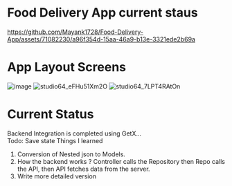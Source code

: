 # Food Delivery App current staus
https://github.com/Mayank1728/Food-Delivery-App/assets/71082230/a96f354d-15aa-46a9-b13e-3321ede2b69a

# App Layout Screens
![image](https://github.com/Mayank1728/Food-Delivery-App/assets/71082230/384d9e2b-95aa-498d-a3f5-ead785c0c3dd) 
![studio64_eFHu51Xm2O](https://github.com/Mayank1728/Food-Delivery-App/assets/71082230/2e289203-8d93-4d9b-a3b5-b45bf7b03b2e)
![studio64_7LPT4RAtOn](https://github.com/Mayank1728/Food-Delivery-App/assets/71082230/11205985-7f3d-430c-bc46-17e484df4b41)

# Current Status 
Backend Integration is completed using GetX...<br>
Todo: Save state
Things I learned <br>
1. Conversion of Nested json to Models.<br>
2. How the backend works ? Controller calls the Repository then Repo calls the API, then API fetches data from the server.
3. Write more detailed version
